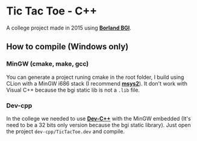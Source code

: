 # Tic Tac Toe - C++

A college project made in 2015 using **[Borland BGI](http://www.codecutter.net/tools/winbgim/)**.

## How to compile (Windows only)

### MinGW (cmake, make, gcc)

You can generate a project runing cmake in the root folder, I build using CLion with a MinGW i686 stack (I recommend **[msys2](https://www.msys2.org/)**). It don't work with Visual C++ because the bgi static lib is not a `.lib` file.  

### Dev-cpp

In the college we needed to use **[Dev-C++](https://sourceforge.net/projects/orwelldevcpp/files/Setup%20Releases/Dev-Cpp%205.2.0.3%20MinGW32%20Setup.exe/download)** with the MinGW embedded (It's need to be a 32 bits only version because the bgi static library). Just open the project `dev-cpp/TicTacToe.dev` and compile.  
